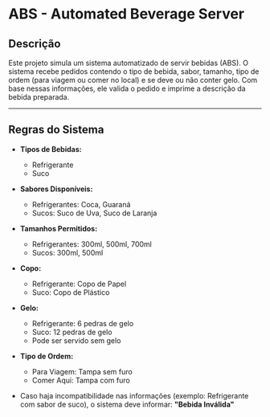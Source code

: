 # ABS - Automated Beverage Server

## Descrição

Este projeto simula um sistema automatizado de servir bebidas (ABS). O sistema recebe pedidos contendo o tipo de bebida, sabor, tamanho, tipo de ordem (para viagem ou comer no local) e se deve ou não conter gelo. Com base nessas informações, ele valida o pedido e imprime a descrição da bebida preparada.

---

## Regras do Sistema

- **Tipos de Bebidas:**
  - Refrigerante
  - Suco

- **Sabores Disponíveis:**
  - Refrigerantes: Coca, Guaraná
  - Sucos: Suco de Uva, Suco de Laranja

- **Tamanhos Permitidos:**
  - Refrigerantes: 300ml, 500ml, 700ml
  - Sucos: 300ml, 500ml

- **Copo:**
  - Refrigerante: Copo de Papel
  - Suco: Copo de Plástico

- **Gelo:**
  - Refrigerante: 6 pedras de gelo
  - Suco: 12 pedras de gelo
  - Pode ser servido sem gelo

- **Tipo de Ordem:**
  - Para Viagem: Tampa sem furo
  - Comer Aqui: Tampa com furo

- Caso haja incompatibilidade nas informações (exemplo: Refrigerante com sabor de suco), o sistema deve informar: **"Bebida Inválida"**
